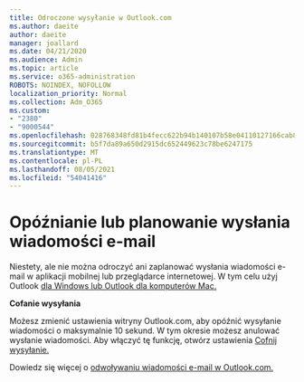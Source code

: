 ```yaml
---
title: Odroczone wysyłanie w Outlook.com
ms.author: daeite
author: daeite
manager: joallard
ms.date: 04/21/2020
ms.audience: Admin
ms.topic: article
ms.service: o365-administration
ROBOTS: NOINDEX, NOFOLLOW
localization_priority: Normal
ms.collection: Adm_O365
ms.custom:
- "2380"
- "9000544"
ms.openlocfilehash: 028768348fd81b4fecc622b94b140107b58e04110127166cab8e92ce3ab33b36
ms.sourcegitcommit: b5f7da89a650d2915dc652449623c78be6247175
ms.translationtype: MT
ms.contentlocale: pl-PL
ms.lasthandoff: 08/05/2021
ms.locfileid: "54041416"
---
```

# <a name="delay-or-schedule-sending-email-messages"></a>Opóźnianie lub planowanie wysłania wiadomości e-mail

Niestety, ale nie można odroczyć ani zaplanować wysłania wiadomości e-mail w aplikacji mobilnej lub przeglądarce internetowej. W tym celu użyj Outlook [dla Windows lub Outlook dla komputerów Mac.](https://products.office.com/outlook/email-and-calendar-software-microsoft-outlook)

**Cofanie wysyłania**

Możesz zmienić ustawienia witryny Outlook.com, aby opóźnić wysyłanie wiadomości o maksymalnie 10 sekund. W tym okresie możesz anulować wysłanie wiadomości. Aby włączyć tę funkcję, otwórz ustawienia [Cofnij wysyłanie.](https://outlook.live.com/mail/options/mail/messageContent/undoSend)

Dowiedz się więcej o [odwoływaniu wiadomości e-mail w Outlook.com.](https://support.office.com/article/c069ddde-5282-4085-8f4c-d7b133324f8a?wt.mc_id=Office_Outlook_com_Alchemy)